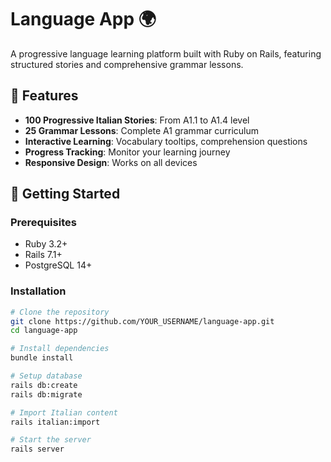 # Language App 🌍

A progressive language learning platform built with Ruby on Rails, featuring structured stories and comprehensive grammar lessons.

## 🎯 Features

- **100 Progressive Italian Stories**: From A1.1 to A1.4 level
- **25 Grammar Lessons**: Complete A1 grammar curriculum
- **Interactive Learning**: Vocabulary tooltips, comprehension questions
- **Progress Tracking**: Monitor your learning journey
- **Responsive Design**: Works on all devices

## 🚀 Getting Started

### Prerequisites

- Ruby 3.2+
- Rails 7.1+
- PostgreSQL 14+

### Installation

```bash
# Clone the repository
git clone https://github.com/YOUR_USERNAME/language-app.git
cd language-app

# Install dependencies
bundle install

# Setup database
rails db:create
rails db:migrate

# Import Italian content
rails italian:import

# Start the server
rails server
```
